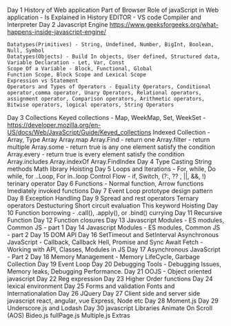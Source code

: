 Day 1
    History of Web application 
    Part of Browser
    Role of javaScript in Web application - Is Explained in History
    EDITOR - VS code
    Compiler and Interpreter
Day 2
    Javascript Engine
    https://www.geeksforgeeks.org/what-happens-inside-javascript-engine/

    Datatypes(Primitives) - String, Undefined, Number, BigInt, Boolean, Null, Symbol
    Datatypes(Objects) - Build In objects, User defined, Structured data,
    Variable Declaration - Let, Var, Const
    Scope Of a Variable - Block, Functional, Global
    Function Scope, Block Scope and Lexical Scope
    Expression vs Statement
    Operators and Types of Operators - Equality Operators, Conditional operator,comma operator, Unary Operators, Relational operators, assignment operator, Comparison operators, Arithmetic operators, Bitwise operators, logical operators, String Operators
Day 3
    Collections
        Keyed collections - Map, WeekMap, Set, WeekSet - https://developer.mozilla.org/en-US/docs/Web/JavaScript/Guide/Keyed_collections
        Indexed Collection - Array, Type Array
        Array.map
        Array.Find - return one
        Array.filter - return multiple
        Array.some - return true is any one element satisfy the condition
        Array.every - return true is every element satisfy the condition
        Array.includes
        Array.indexOf
        Array.FindIndex
Day 4
    Type Casting
    String methods
    Math library
    Hoisting
Day 5
    Loops and Iterations - For, while, Do while, for ..Loop, For in..loop
    Control Flow - if, Switch, (?:, ?? , ||, &&, !)
    terinary operator
Day 6
    Functions - Normal function, Arrow functions
    Imediately invoked functions
Day 7
    Event Loop
    prototype design pattern
Day 8
    Exception Handling
Day 9
    Spread and rest operators
    Ternary operators
    Destucturing
    Short circuit evaluation
    This keyword
    Hoisting
Day 10
    Function borrowing - .call(), .apply(), or .bind()
    currying
Day 11
    Recursive Function
Day 12
    Function closures
Day 13
    Javascript Modules - ES modules, Common JS - part 1
Day 14
    Javascript Modules - ES modules, Common JS - part 2
Day 15
    DOM API
Day 16
    SetTimeout and SetInterval
    Asynchronous JavaScript - Callback, Callback Hell, Promise and Sync Await
    Fetch - Working with API, Classes, Modules in JS
Day 17
    Asynchronous JavaScript - Part 2
Day 18
    Memory Management - Memory LifeCycle, Garbage Collection
Day 19
    Event Loop
Day 20
    Debugging Tools - Debugging Issues, Memory leaks, Debugging Performance.
Day 21
    OOJS - Object oriented javascript
Day 22
    Reg expression
Day 23
    Higher Order functions
Day 24
    lexical environment
Day 25
    Forms and validation
    Fonts and Internationalation
Day 26
    JQuery
Day 27
    Client side and server side javascript
        react, angular, vue
        Express, Node etc
Day 28
    Moment.js
Day 29
    Underscore.js and Lodash
Day 30
    javascript Libraries
        Animate On Scroll (AOS)
        Bideo.js
        fullPage.js
        Multiple.js
Extras



